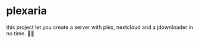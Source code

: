 # plexaria
this project let you create a server with plex, nextcloud and a jdownloader in no time. 🏴‍☠️
